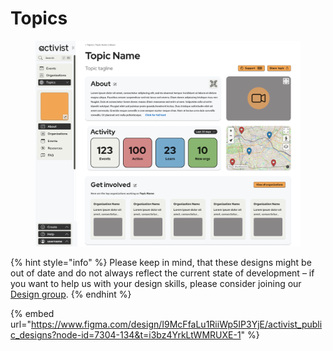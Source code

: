 # Topics

<figure><img src="../../.gitbook/assets/Topic About.png" alt=""><figcaption></figcaption></figure>

{% hint style="info" %}
Please keep in mind, that these designs might be out of date and do not always reflect the current state of development – if you want to help us with your design skills, please consider joining our [Design group](../../organization/community/circles-and-groups.md#design).
{% endhint %}



{% embed url="https://www.figma.com/design/I9McFfaLu1RiiWp5IP3YjE/activist_public_designs?node-id=7304-134&t=i3bz4YrkLtWMRUXE-1" %}

